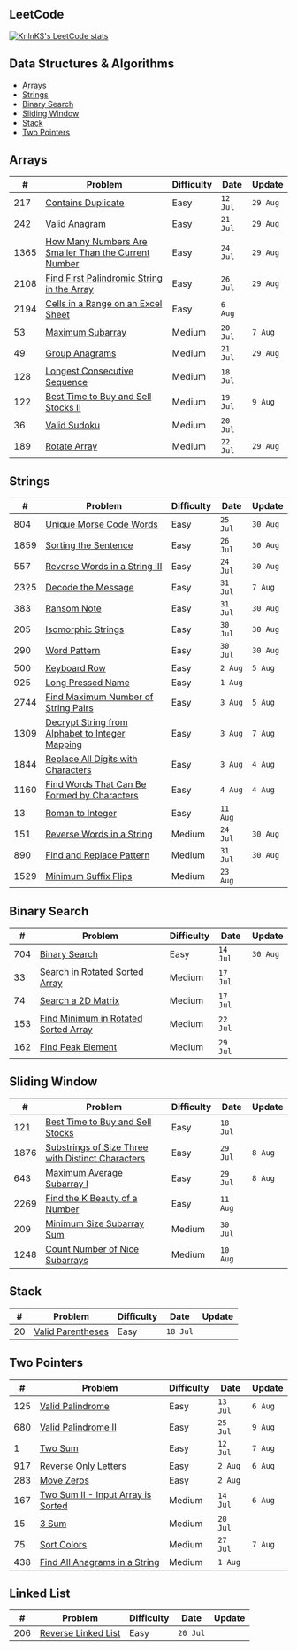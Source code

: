 ## LeetCode

[![KnlnKS's LeetCode stats](https://leetcode-stats-six.vercel.app/?username=joshdavidang)](https://github.com/KnlnKS/leetcode-stats)

## Data Structures & Algorithms

- [Arrays](https://github.com/joshuadavidang/data-structures-and-algorithms#arrays)
- [Strings](https://github.com/joshuadavidang/data-structures-and-algorithms#strings)
- [Binary Search](https://github.com/joshuadavidang/data-structures-and-algorithms#binary-search)
- [Sliding Window](https://github.com/joshuadavidang/data-structures-and-algorithms#sliding-window)
- [Stack](https://github.com/joshuadavidang/data-structures-and-algorithms#stack)
- [Two Pointers](https://github.com/joshuadavidang/data-structures-and-algorithms#two-pointers)

## Arrays

| #    | Problem                                                                                                                                     | Difficulty | Date     | Update   |
| ---- | ------------------------------------------------------------------------------------------------------------------------------------------- | ---------- | -------- | -------- |
| 217  | [Contains Duplicate](https://leetcode.com/problems/contains-duplicate/)                                                                     | Easy       | `12 Jul` | `29 Aug` |
| 242  | [Valid Anagram](https://leetcode.com/problems/valid-anagram/)                                                                               | Easy       | `21 Jul` | `29 Aug` |
| 1365 | [How Many Numbers Are Smaller Than the Current Number](https://leetcode.com/problems/how-many-numbers-are-smaller-than-the-current-number/) | Easy       | `24 Jul` | `29 Aug` |
| 2108 | [Find First Palindromic String in the Array](https://leetcode.com/problems/find-first-palindromic-string-in-the-array/)                     | Easy       | `26 Jul` | `29 Aug` |
| 2194 | [Cells in a Range on an Excel Sheet](https://leetcode.com/problems/cells-in-a-range-on-an-excel-sheet/)                                     | Easy       | `6 Aug`  |          |
| 53   | [Maximum Subarray](https://leetcode.com/problems/maximum-subarray/)                                                                         | Medium     | `20 Jul` | `7 Aug`  |
| 49   | [Group Anagrams](https://leetcode.com/problems/group-anagrams/)                                                                             | Medium     | `21 Jul` | `29 Aug` |
| 128  | [Longest Consecutive Sequence](https://leetcode.com/problems/longest-consecutive-sequence/)                                                 | Medium     | `18 Jul` |
| 122  | [Best Time to Buy and Sell Stocks II](https://leetcode.com/problems/best-time-to-buy-and-sell-stock-ii/)                                    | Medium     | `19 Jul` | `9 Aug`  |
| 36   | [Valid Sudoku](https://leetcode.com/problems/valid-sudoku/)                                                                                 | Medium     | `20 Jul` |
| 189  | [Rotate Array](https://leetcode.com/problems/rotate-array/)                                                                                 | Medium     | `22 Jul` | `29 Aug` |

## Strings

| #    | Problem                                                                                                                           | Difficulty | Date     | Update   |
| ---- | --------------------------------------------------------------------------------------------------------------------------------- | ---------- | -------- | -------- |
| 804  | [Unique Morse Code Words](https://leetcode.com/problems/unique-morse-code-words/)                                                 | Easy       | `25 Jul` | `30 Aug` |
| 1859 | [Sorting the Sentence](https://leetcode.com/problems/sorting-the-sentence/)                                                       | Easy       | `26 Jul` | `30 Aug` |
| 557  | [Reverse Words in a String III](https://leetcode.com/problems/reverse-words-in-a-string-iii/)                                     | Easy       | `24 Jul` | `30 Aug` |
| 2325 | [Decode the Message](https://leetcode.com/problems/decode-the-message/)                                                           | Easy       | `31 Jul` | `7 Aug`  |
| 383  | [Ransom Note](https://leetcode.com/problems/ransom-note/)                                                                         | Easy       | `31 Jul` | `30 Aug` |
| 205  | [Isomorphic Strings](https://leetcode.com/problems/isomorphic-strings/)                                                           | Easy       | `30 Jul` | `30 Aug` |
| 290  | [Word Pattern](https://leetcode.com/problems/word-pattern)                                                                        | Easy       | `30 Jul` | `30 Aug` |
| 500  | [Keyboard Row](https://leetcode.com/problems/keyboard-row/)                                                                       | Easy       | `2 Aug`  | `5 Aug`  |
| 925  | [Long Pressed Name](https://leetcode.com/problems/long-pressed-name/)                                                             | Easy       | `1 Aug`  |
| 2744 | [Find Maximum Number of String Pairs](https://leetcode.com/problems/find-maximum-number-of-string-pairs)                          | Easy       | `3 Aug`  | `5 Aug`  |
| 1309 | [Decrypt String from Alphabet to Integer Mapping](https://leetcode.com/problems/decrypt-string-from-alphabet-to-integer-mapping/) | Easy       | `3 Aug`  | `7 Aug`  |
| 1844 | [Replace All Digits with Characters](https://leetcode.com/problems/replace-all-digits-with-characters/)                           | Easy       | `3 Aug`  | `4 Aug`  |
| 1160 | [Find Words That Can Be Formed by Characters](https://leetcode.com/problems/find-words-that-can-be-formed-by-characters)          | Easy       | `4 Aug`  | `4 Aug`  |
| 13   | [Roman to Integer](https://leetcode.com/problems/roman-to-integer/)                                                               | Easy       | `11 Aug` |          |
| 151  | [Reverse Words in a String](https://leetcode.com/problems/reverse-words-in-a-string/)                                             | Medium     | `24 Jul` | `30 Aug` |
| 890  | [Find and Replace Pattern](https://leetcode.com/problems/find-and-replace-pattern/)                                               | Medium     | `31 Jul` | `30 Aug` |
| 1529 | [Minimum Suffix Flips](https://leetcode.com/problems/minimum-suffix-flips)                                                        | Medium     | `23 Aug` |

## Binary Search

| #   | Problem                                                                                                     | Difficulty | Date     | Update   |
| --- | ----------------------------------------------------------------------------------------------------------- | ---------- | -------- | -------- |
| 704 | [Binary Search](https://leetcode.com/problems/binary-search/)                                               | Easy       | `14 Jul` | `30 Aug` |
| 33  | [Search in Rotated Sorted Array](https://leetcode.com/problems/search-in-rotated-sorted-array/)             | Medium     | `17 Jul` |
| 74  | [Search a 2D Matrix](https://leetcode.com/problems/search-a-2d-matrix/)                                     | Medium     | `17 Jul` |
| 153 | [Find Minimum in Rotated Sorted Array](https://leetcode.com/problems/find-minimum-in-rotated-sorted-array/) | Medium     | `22 Jul` |
| 162 | [Find Peak Element](https://leetcode.com/problems/find-peak-element/)                                       | Medium     | `29 Jul` |

## Sliding Window

| #    | Problem                                                                                                                               | Difficulty | Date     | Update  |
| ---- | ------------------------------------------------------------------------------------------------------------------------------------- | ---------- | -------- | ------- |
| 121  | [Best Time to Buy and Sell Stocks](https://leetcode.com/problems/best-time-to-buy-and-sell-stock/)                                    | Easy       | `18 Jul` |
| 1876 | [Substrings of Size Three with Distinct Characters](https://leetcode.com/problems/substrings-of-size-three-with-distinct-characters/) | Easy       | `29 Jul` | `8 Aug` |
| 643  | [Maximum Average Subarray I](https://leetcode.com/problems/maximum-average-subarray-i/)                                               | Easy       | `29 Jul` | `8 Aug` |
| 2269 | [Find the K Beauty of a Number](https://leetcode.com/problems/find-the-k-beauty-of-a-number/)                                         | Easy       | `11 Aug` |         |
| 209  | [Minimum Size Subarray Sum](https://leetcode.com/problems/minimum-size-subarray-sum/)                                                 | Medium     | `30 Jul` |
| 1248 | [Count Number of Nice Subarrays](https://leetcode.com/problems/count-number-of-nice-subarrays/)                                       | Medium     | `10 Aug` |

## Stack

| #   | Problem                                                               | Difficulty | Date     | Update |
| --- | --------------------------------------------------------------------- | ---------- | -------- | ------ |
| 20  | [Valid Parentheses](https://leetcode.com/problems/valid-parentheses/) | Easy       | `18 Jul` |

## Two Pointers

| #   | Problem                                                                                               | Difficulty | Date     | Update  |
| --- | ----------------------------------------------------------------------------------------------------- | ---------- | -------- | ------- |
| 125 | [Valid Palindrome](https://leetcode.com/problems/valid-palindrome/)                                   | Easy       | `13 Jul` | `6 Aug` |
| 680 | [Valid Palindrome II](https://leetcode.com/problems/valid-palindrome-ii/)                             | Easy       | `25 Jul` | `9 Aug` |
| 1   | [Two Sum](https://leetcode.com/problems/two-sum/)                                                     | Easy       | `12 Jul` | `7 Aug` |
| 917 | [Reverse Only Letters](https://leetcode.com/problems/reverse-only-letters/)                           | Easy       | `2 Aug`  | `6 Aug` |
| 283 | [Move Zeros](https://leetcode.com/problems/move-zeroes/)                                              | Easy       | `2 Aug`  |
| 167 | [Two Sum II - Input Array is Sorted](https://leetcode.com/problems/two-sum-ii-input-array-is-sorted/) | Medium     | `14 Jul` | `6 Aug` |
| 15  | [3 Sum](https://leetcode.com/problems/3sum/)                                                          | Medium     | `20 Jul` |
| 75  | [Sort Colors](https://leetcode.com/problems/sort-colors/)                                             | Medium     | `27 Jul` | `7 Aug` |
| 438 | [Find All Anagrams in a String](https://leetcode.com/problems/find-all-anagrams-in-a-string/)         | Medium     | `1 Aug`  |

## Linked List

| #   | Problem                                                                   | Difficulty | Date     | Update |
| --- | ------------------------------------------------------------------------- | ---------- | -------- | ------ |
| 206 | [Reverse Linked List](https://leetcode.com/problems/reverse-linked-list/) | Easy       | `20 Jul` |
